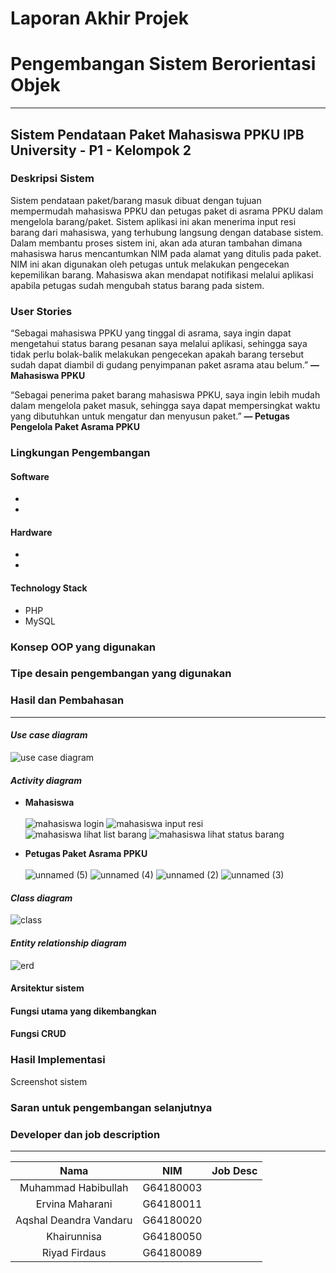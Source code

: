 # Laporan Akhir Projek
# Pengembangan Sistem Berorientasi Objek

--------------------------------

## Sistem Pendataan Paket Mahasiswa PPKU IPB University - P1 - Kelompok 2
### Deskripsi Sistem
Sistem pendataan paket/barang masuk dibuat dengan tujuan mempermudah mahasiswa PPKU dan petugas paket di asrama PPKU dalam mengelola barang/paket. Sistem aplikasi ini akan menerima input resi barang dari mahasiswa, yang terhubung langsung dengan database sistem. Dalam membantu proses sistem ini, akan ada aturan tambahan dimana mahasiswa harus mencantumkan NIM pada alamat yang ditulis pada paket. NIM ini akan digunakan oleh petugas untuk melakukan pengecekan kepemilikan barang. Mahasiswa akan mendapat notifikasi melalui aplikasi apabila petugas sudah mengubah status barang pada sistem. 

### User Stories
“Sebagai mahasiswa PPKU yang tinggal di asrama, saya ingin dapat mengetahui status barang pesanan saya melalui aplikasi, sehingga saya tidak perlu bolak-balik melakukan pengecekan apakah barang tersebut sudah dapat diambil di gudang penyimpanan paket asrama atau belum.” **— Mahasiswa PPKU**

“Sebagai penerima paket barang mahasiswa PPKU, saya ingin lebih mudah dalam mengelola paket masuk, sehingga saya dapat mempersingkat waktu yang dibutuhkan untuk mengatur dan menyusun paket.” **— Petugas Pengelola Paket Asrama PPKU**

### Lingkungan Pengembangan
#### Software
-
-

#### Hardware
-
-

#### Technology Stack
- PHP
- MySQL

### Konsep OOP yang digunakan

### Tipe desain pengembangan yang digunakan

### Hasil dan Pembahasan
-------------------------
#### _Use case diagram_
![use case diagram](https://user-images.githubusercontent.com/60083980/122014318-3e3a1500-cde9-11eb-8db3-13c1e488a0ae.png)

#### _Activity diagram_
- __Mahasiswa__ <br><br>
![mahasiswa login](https://user-images.githubusercontent.com/60083980/122015042-f36ccd00-cde9-11eb-9133-45f3e907c58d.png)
![mahasiswa input resi](https://user-images.githubusercontent.com/60083980/122015062-f5cf2700-cde9-11eb-9ae6-64d1dc5080eb.png)
![mahasiswa lihat list barang](https://user-images.githubusercontent.com/60083980/122015054-f5369080-cde9-11eb-80e7-39a836967484.png)
![mahasiswa lihat status barang](https://user-images.githubusercontent.com/60083980/122015134-067f9d00-cdea-11eb-952c-d412ba2dab18.png)

- __Petugas Paket Asrama PPKU__ <br><br>
![unnamed (5)](https://user-images.githubusercontent.com/60084300/122013478-69703480-cde8-11eb-97fe-bb338cd6aeb0.png)
![unnamed (4)](https://user-images.githubusercontent.com/60084300/122013473-68d79e00-cde8-11eb-9c73-7454870f6704.png)
![unnamed (2)](https://user-images.githubusercontent.com/60084300/122013464-67a67100-cde8-11eb-8efa-672b907b52ba.png)
![unnamed (3)](https://user-images.githubusercontent.com/60084300/122013469-683f0780-cde8-11eb-9256-f32501cec9fb.png)



#### _Class diagram_
![class](https://user-images.githubusercontent.com/60083980/122013861-cbc93500-cde8-11eb-926a-d053fa29a4eb.png)

#### _Entity relationship diagram_
![erd](https://user-images.githubusercontent.com/60083980/122013747-accaa300-cde8-11eb-93d7-5732fb156db5.png)

#### Arsitektur sistem

#### Fungsi utama yang dikembangkan

#### Fungsi CRUD


### Hasil Implementasi
Screenshot sistem

### Saran untuk pengembangan selanjutnya

### Developer dan job description
---------------------
**Nama**|**NIM**|**Job Desc**|
:-----:|:-----:|:-----:
Muhammad Habibullah|G64180003|
Ervina Maharani|G64180011|
Aqshal Deandra Vandaru|G64180020|
Khairunnisa|G64180050|
Riyad Firdaus|G64180089|


